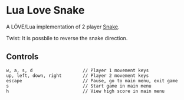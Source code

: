 # Lua Love Snake

A LÖVE/Lua implementation of 2 player [Snake](https://en.wikipedia.org/wiki/Snake_(video_game)).

Twist: It is possbile to reverse the snake direction.

## Controls

```
w, a, s, d                   // Player 1 movement keys
up, left, down, right        // Player 2 movement keys
escape                       // Pause, go to main menu, exit game
s                            // Start game in main menu
h                            // View high score in main menu
```
